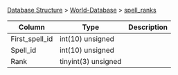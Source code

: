 [Database Structure](Database-Structure) > [World-Database](World-Database) > [spell_ranks](spell_ranks)

Column | Type | Description
--- | --- | ---
First_spell_id | int(10) unsigned | 
Spell_id | int(10) unsigned | 
Rank | tinyint(3) unsigned | 
